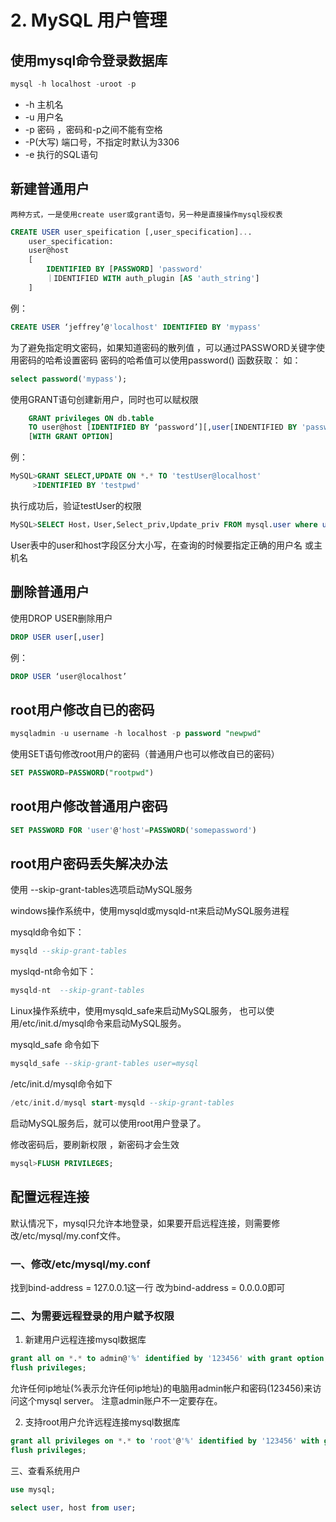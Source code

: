 # 2. MySQL 用户管理
## 使用mysql命令登录数据库

```sql
mysql -h localhost -uroot -p
```
- -h 主机名
- -u 用户名
- -p 密码   ，密码和-p之间不能有空格
- -P(大写) 端口号，不指定时默认为3306
- -e 执行的SQL语句


## 新建普通用户
    两种方式，一是使用create user或grant语句，另一种是直接操作mysql授权表
```sql
CREATE USER user_speification [,user_specification]...
    user_specification:
    user@host
    [
        IDENTIFIED BY [PASSWORD] 'password'
        ｜IDENTIFIED WITH auth_plugin [AS 'auth_string']
    ]
```
例：
```sql
CREATE USER ‘jeffrey’@'localhost' IDENTIFIED BY 'mypass'
```

为了避免指定明文密码，如果知道密码的散列值 ，可以通过PASSWORD关键字使用密码的哈希设置密码
密码的哈希值可以使用password() 函数获取：
如： 
```sql
select password('mypass');
```

使用GRANT语句创建新用户，同时也可以赋权限
```sql
    GRANT privileges ON db.table
    TO user@host [IDENTIFIED BY ‘password’][,user[INDENTIFIED BY 'password']]
    [WITH GRANT OPTION]
```
例：
```sql
MySQL>GRANT SELECT,UPDATE ON *.* TO 'testUser@localhost'
     >IDENTIFIED BY 'testpwd'
```

执行成功后，验证testUser的权限
```sql
MySQL>SELECT Host，User,Select_priv,Update_priv FROM mysql.user where user='testUser'
```
User表中的user和host字段区分大小写，在查询的时候要指定正确的用户名 或主机名

## 删除普通用户
使用DROP USER删除用户
```sql
DROP USER user[,user]
```
例：
```sql
DROP USER ‘user@localhost’
```

## root用户修改自已的密码
```sql
mysqladmin -u username -h localhost -p password "newpwd"
```
使用SET语句修改root用户的密码（普通用户也可以修改自已的密码）
```sql
SET PASSWORD=PASSWORD("rootpwd")
```
## root用户修改普通用户密码
```sql
SET PASSWORD FOR 'user'@'host'=PASSWORD('somepassword')
```
## root用户密码丢失解决办法
使用 --skip-grant-tables选项启动MySQL服务

windows操作系统中，使用mysqld或mysqld-nt来启动MySQL服务进程

mysqld命令如下：
```sql
mysqld --skip-grant-tables
```
myslqd-nt命令如下：
```sql
mysqld-nt  --skip-grant-tables
```
Linux操作系统中，使用mysqld_safe来启动MySQL服务，
也可以使用/etc/init.d/mysql命令来启动MySQL服务。

mysqld_safe 命令如下
```sql
mysqld_safe --skip-grant-tables user=mysql
```
/etc/init.d/mysql命令如下
```sql
/etc/init.d/mysql start-mysqld --skip-grant-tables
```
启动MySQL服务后，就可以使用root用户登录了。

修改密码后，要刷新权限 ，新密码才会生效
```sql
mysql>FLUSH PRIVILEGES;
```


## 配置远程连接
默认情况下，mysql只允许本地登录，如果要开启远程连接，则需要修改/etc/mysql/my.conf文件。

### 一、修改/etc/mysql/my.conf
找到bind-address = 127.0.0.1这一行
改为bind-address = 0.0.0.0即可

### 二、为需要远程登录的用户赋予权限
1. 新建用户远程连接mysql数据库
```sql
grant all on *.* to admin@'%' identified by '123456' with grant option; 
flush privileges;
```
允许任何ip地址(%表示允许任何ip地址)的电脑用admin帐户和密码(123456)来访问这个mysql server。
注意admin账户不一定要存在。

2. 支持root用户允许远程连接mysql数据库
```sql
grant all privileges on *.* to 'root'@'%' identified by '123456' with grant option;
flush privileges;
```
三、查看系统用户

```sql
use mysql;

select user, host from user;

```